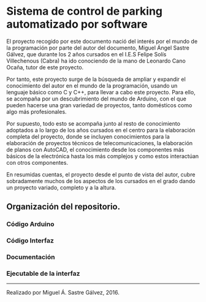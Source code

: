 # Sistema de control de parking automatizado por software

El proyecto recogido por este documento nació del interés por el mundo de la programación por parte del autor del documento, Miguel Ángel Sastre Gálvez, que durante los 2 años cursados en el I.E.S Felipe Solís Villechenous (Cabra) ha ido conociendo de la mano de Leonardo Cano Ocaña, tutor de este proyecto.

Por tanto, este proyecto surge de la búsqueda de ampliar y expandir el conocimiento del autor en el mundo de la programación, usando un lenguaje básico como C y C++, para llevar a cabo este proyecto. Para ello, se acompaña por un descubrimiento del mundo de Arduino, con el que pueden hacerse una gran variedad de proyectos, tanto domésticos como algo más profesionales. 

Por supuesto, todo esto se acompaña junto al resto de conocimiento adoptados a lo largo de los años cursados en el centro para la elaboración completa del proyecto, donde se incluyen conocimientos para la elaboración de proyectos técnicos de telecomunicaciones, la elaboración de planos con AutoCAD, el conocimiento desde los componentes más básicos de la electrónica hasta los más complejos y como estos interactúan con otros componentes.

En resumidas cuentas, el proyecto desde el punto de vista del autor, cubre sobradamente muchos de los aspectos de los cursados en el grado dando un proyecto variado, completo y a la altura.

## Organización del repositorio.
### Código Arduino

### Código Interfaz

### Documentación

### Ejecutable de la interfaz


***
Realizado por Miguel Á. Sastre Gálvez, 2016.
